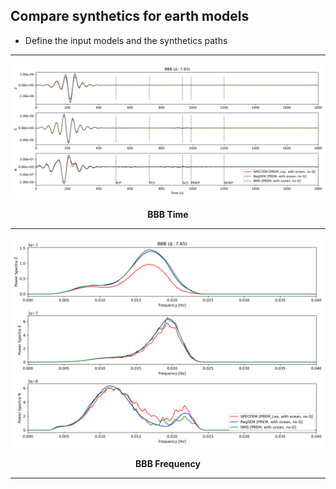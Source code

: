 ## Compare synthetics for earth models
- Define the input models and the synthetics paths



<hr>
<p align="center">
<img src="figures/BBB_time.png" alt="BBB Time" />
</p>
<p align="center"><b>BBB Time</b></p>
<hr>

<p align="center">
<img src="figures/BBB_frequency.png" alt="BBB Frequency" />
</p>
<p align="center"><b>BBB Frequency</b></p>
<hr>